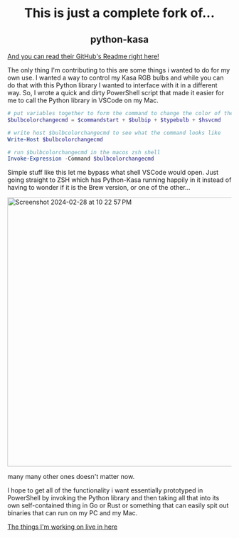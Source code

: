 <h1 align="center">This is just a complete fork of...</h1>

<h2 align="center">python-kasa</h2>

[And you can read their GitHub's Readme right here!](https://badge.fury.io/py/python-kasa](https://github.com/python-kasa/python-kasa/blob/master/README.md))

The only thing I'm contributing to this are some things i wanted to do for my own use. I wanted a way to control my Kasa RGB bulbs and while you can do that with this Python library I wanted to interface with it in a different way. So, I wrote a quick and dirty PowerShell script that made it easier for me to call the Python library in VSCode on my Mac. 

```PowerShell
# put variables together to form the command to change the color of the selected bulb
$bulbcolorchangecmd = $commandstart + $bulbip + $typebulb + $hsvcmd

# write host $bulbcolorchangecmd to see what the command looks like
Write-Host $bulbcolorchangecmd

# run $bulbcolorchangecmd in the macos zsh shell
Invoke-Expression -Command $bulbcolorchangecmd
```

Simple stuff like this let me bypass what shell VSCode would open. Just going straight to ZSH which has Python-Kasa running happily in it instead of having to wonder if it is the Brew version, or one of the other...

<img width="606" alt="Screenshot 2024-02-28 at 10 22 57 PM" src="https://github.com/navjack/python-kasa/assets/7362750/d037f254-c867-4949-a8a9-9755c842e95a">

many many other ones doesn't matter now.

I hope to get all of the functionality i want essentially prototyped in PowerShell by invoking the Python library and then taking all that into its own self-contained thing in Go or Rust or something that can easily spit out binaries that can run on my PC and my Mac.

[The things I'm working on live in here](https://github.com/navjack/python-kasa/tree/master/powershellscripts)
